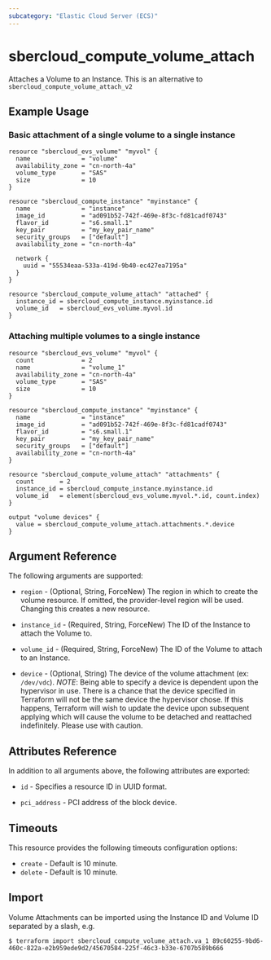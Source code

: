 ```yaml
---
subcategory: "Elastic Cloud Server (ECS)"
---
```


# sbercloud\_compute\_volume\_attach

Attaches a Volume to an Instance.
This is an alternative to `sbercloud_compute_volume_attach_v2`

## Example Usage

### Basic attachment of a single volume to a single instance

```hcl
resource "sbercloud_evs_volume" "myvol" {
  name              = "volume"
  availability_zone = "cn-north-4a"
  volume_type       = "SAS"
  size              = 10
}

resource "sbercloud_compute_instance" "myinstance" {
  name              = "instance"
  image_id          = "ad091b52-742f-469e-8f3c-fd81cadf0743"
  flavor_id         = "s6.small.1"
  key_pair          = "my_key_pair_name"
  security_groups   = ["default"]
  availability_zone = "cn-north-4a"

  network {
    uuid = "55534eaa-533a-419d-9b40-ec427ea7195a"
  }
}

resource "sbercloud_compute_volume_attach" "attached" {
  instance_id = sbercloud_compute_instance.myinstance.id
  volume_id   = sbercloud_evs_volume.myvol.id
}
```

### Attaching multiple volumes to a single instance

```hcl
resource "sbercloud_evs_volume" "myvol" {
  count             = 2
  name              = "volume_1"
  availability_zone = "cn-north-4a"
  volume_type       = "SAS"
  size              = 10
}

resource "sbercloud_compute_instance" "myinstance" {
  name              = "instance"
  image_id          = "ad091b52-742f-469e-8f3c-fd81cadf0743"
  flavor_id         = "s6.small.1"
  key_pair          = "my_key_pair_name"
  security_groups   = ["default"]
  availability_zone = "cn-north-4a"
}

resource "sbercloud_compute_volume_attach" "attachments" {
  count       = 2
  instance_id = sbercloud_compute_instance.myinstance.id
  volume_id   = element(sbercloud_evs_volume.myvol.*.id, count.index)
}

output "volume devices" {
  value = sbercloud_compute_volume_attach.attachments.*.device
}
```

## Argument Reference

The following arguments are supported:

* `region` - (Optional, String, ForceNew) The region in which to create the volume resource. If omitted, the provider-level region will be used. Changing this creates a new resource.

* `instance_id` - (Required, String, ForceNew) The ID of the Instance to attach the Volume to.

* `volume_id` - (Required, String, ForceNew) The ID of the Volume to attach to an Instance.

* `device` - (Optional, String) The device of the volume attachment (ex: `/dev/vdc`).
  _NOTE_: Being able to specify a device is dependent upon the hypervisor in
  use. There is a chance that the device specified in Terraform will not be
  the same device the hypervisor chose. If this happens, Terraform will wish
  to update the device upon subsequent applying which will cause the volume
  to be detached and reattached indefinitely. Please use with caution.

## Attributes Reference

In addition to all arguments above, the following attributes are exported:

* `id` - Specifies a resource ID in UUID format.

* `pci_address` - PCI address of the block device.

## Timeouts
This resource provides the following timeouts configuration options:
- `create` - Default is 10 minute.
- `delete` - Default is 10 minute.

## Import

Volume Attachments can be imported using the Instance ID and Volume ID
separated by a slash, e.g.

```
$ terraform import sbercloud_compute_volume_attach.va_1 89c60255-9bd6-460c-822a-e2b959ede9d2/45670584-225f-46c3-b33e-6707b589b666
```
